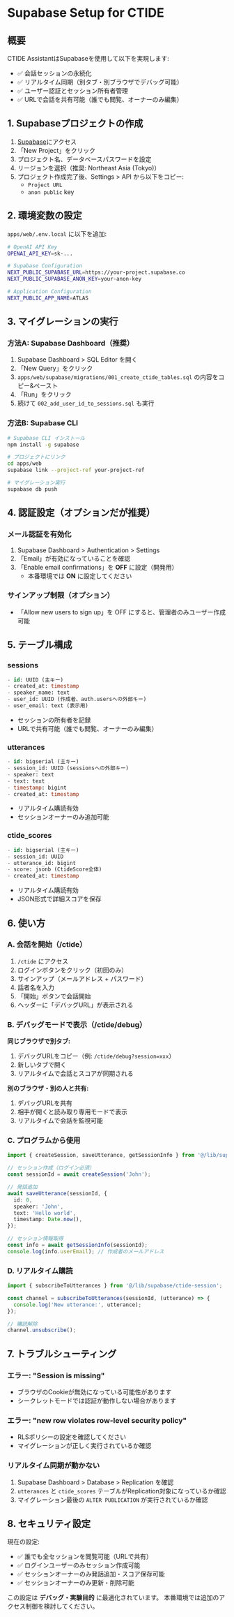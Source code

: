 # Supabase Setup for CTIDE

## 概要

CTIDE AssistantはSupabaseを使用して以下を実現します:
- ✅ 会話セッションの永続化
- ✅ リアルタイム同期（別タブ・別ブラウザでデバッグ可能）
- ✅ ユーザー認証とセッション所有者管理
- ✅ URLで会話を共有可能（誰でも閲覧、オーナーのみ編集）

## 1. Supabaseプロジェクトの作成

1. [Supabase](https://supabase.com)にアクセス
2. 「New Project」をクリック
3. プロジェクト名、データベースパスワードを設定
4. リージョンを選択（推奨: Northeast Asia (Tokyo)）
5. プロジェクト作成完了後、Settings > API から以下をコピー:
   - `Project URL`
   - `anon public` key

## 2. 環境変数の設定

`apps/web/.env.local` に以下を追加:

```bash
# OpenAI API Key
OPENAI_API_KEY=sk-...

# Supabase Configuration
NEXT_PUBLIC_SUPABASE_URL=https://your-project.supabase.co
NEXT_PUBLIC_SUPABASE_ANON_KEY=your-anon-key

# Application Configuration
NEXT_PUBLIC_APP_NAME=ATLAS
```

## 3. マイグレーションの実行

### 方法A: Supabase Dashboard（推奨）

1. Supabase Dashboard > SQL Editor を開く
2. 「New Query」をクリック
3. `apps/web/supabase/migrations/001_create_ctide_tables.sql` の内容をコピー&ペースト
4. 「Run」をクリック
5. 続けて `002_add_user_id_to_sessions.sql` も実行

### 方法B: Supabase CLI

```bash
# Supabase CLI インストール
npm install -g supabase

# プロジェクトにリンク
cd apps/web
supabase link --project-ref your-project-ref

# マイグレーション実行
supabase db push
```

## 4. 認証設定（オプションだが推奨）

### メール認証を有効化

1. Supabase Dashboard > Authentication > Settings
2. 「Email」が有効になっていることを確認
3. 「Enable email confirmations」を **OFF** に設定（開発用）
   - 本番環境では **ON** に設定してください

### サインアップ制限（オプション）

- 「Allow new users to sign up」を OFF にすると、管理者のみユーザー作成可能

## 5. テーブル構成

### sessions
```sql
- id: UUID (主キー)
- created_at: timestamp
- speaker_name: text
- user_id: UUID (作成者、auth.usersへの外部キー)
- user_email: text (表示用)
```
- セッションの所有者を記録
- URLで共有可能（誰でも閲覧、オーナーのみ編集）

### utterances
```sql
- id: bigserial (主キー)
- session_id: UUID (sessionsへの外部キー)
- speaker: text
- text: text
- timestamp: bigint
- created_at: timestamp
```
- リアルタイム購読有効
- セッションオーナーのみ追加可能

### ctide_scores
```sql
- id: bigserial (主キー)
- session_id: UUID
- utterance_id: bigint
- score: jsonb (CtideScore全体)
- created_at: timestamp
```
- リアルタイム購読有効
- JSON形式で詳細スコアを保存

## 6. 使い方

### A. 会話を開始（/ctide）

1. `/ctide` にアクセス
2. ログインボタンをクリック（初回のみ）
3. サインアップ（メールアドレス + パスワード）
4. 話者名を入力
5. 「開始」ボタンで会話開始
6. ヘッダーに「デバッグURL」が表示される

### B. デバッグモードで表示（/ctide/debug）

**同じブラウザで別タブ:**
1. デバッグURLをコピー（例: `/ctide/debug?session=xxx`）
2. 新しいタブで開く
3. リアルタイムで会話とスコアが同期される

**別のブラウザ・別の人と共有:**
1. デバッグURLを共有
2. 相手が開くと読み取り専用モードで表示
3. リアルタイムで会話を監視可能

### C. プログラムから使用

```typescript
import { createSession, saveUtterance, getSessionInfo } from '@/lib/supabase/ctide-session';

// セッション作成（ログイン必須）
const sessionId = await createSession('John');

// 発話追加
await saveUtterance(sessionId, {
  id: 0,
  speaker: 'John',
  text: 'Hello world',
  timestamp: Date.now(),
});

// セッション情報取得
const info = await getSessionInfo(sessionId);
console.log(info.userEmail); // 作成者のメールアドレス
```

### D. リアルタイム購読

```typescript
import { subscribeToUtterances } from '@/lib/supabase/ctide-session';

const channel = subscribeToUtterances(sessionId, (utterance) => {
  console.log('New utterance:', utterance);
});

// 購読解除
channel.unsubscribe();
```

## 7. トラブルシューティング

### エラー: "Session is missing"

- ブラウザのCookieが無効になっている可能性があります
- シークレットモードでは認証が動作しない場合があります

### エラー: "new row violates row-level security policy"

- RLSポリシーの設定を確認してください
- マイグレーションが正しく実行されているか確認

### リアルタイム同期が動かない

1. Supabase Dashboard > Database > Replication を確認
2. `utterances` と `ctide_scores` テーブルがReplication対象になっているか確認
3. マイグレーション最後の `ALTER PUBLICATION` が実行されているか確認

## 8. セキュリティ設定

現在の設定:
- ✅ 誰でも全セッションを閲覧可能（URLで共有）
- ✅ ログインユーザーのみセッション作成可能
- ✅ セッションオーナーのみ発話追加・スコア保存可能
- ✅ セッションオーナーのみ更新・削除可能

この設定は **デバッグ・実験目的** に最適化されています。
本番環境では追加のアクセス制御を検討してください。
